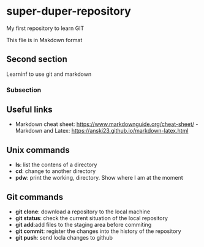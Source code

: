# super-duper-repository
My first repository to learn GIT

This flie is in Makdown format

## Second section

Learninf to use git and markdown

### Subsection

## Useful links
- Markdown cheat sheet: https://www.markdownguide.org/cheat-sheet/ - Markdown and Latex: https://anski23.github.io/markdown-latex.html

## Unix commands

- **ls**: list the contens of a directory
- **cd**: change to another directory
- **pdw**: print the working, directory. Show where I am at the moment

## Git commands
- **git clone**: download a repository to the local machine 
- **git status**: check the current situation of the local repository
- **git add**:add files to the staging area before commiting
- **git commit**: register the changes into the history of the repository
- **git push**: send locla changes to github
